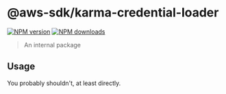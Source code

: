 # @aws-sdk/karma-credential-loader

[![NPM version](https://img.shields.io/npm/v/@aws-sdk/karma-credential-loader/preview.svg)](https://www.npmjs.com/package/@aws-sdk/karma-credential-loader)
[![NPM downloads](https://img.shields.io/npm/dm/@aws-sdk/karma-credential-loader.svg)](https://www.npmjs.com/package/@aws-sdk/karma-credential-loader)

> An internal package

## Usage

You probably shouldn't, at least directly.

